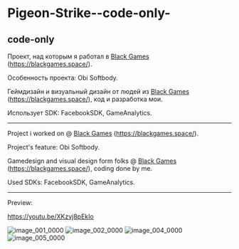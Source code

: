 # Pigeon-Strike--code-only-
 ## code-only

Проект, над которым я работал в [Black Games](https://github.com/blackgames-space) (https://blackgames.space/).

Особенность проекта: Obi Softbody.

Геймдизайн и визуальный дизайн от людей из [Black Games](https://github.com/blackgames-space) (https://blackgames.space/), код и разработка мои.

Использует SDK: FacebookSDK, GameAnalytics.

---

Project i worked on @ [Black Games](https://github.com/blackgames-space) (https://blackgames.space/).

Project's feature: Obi Softbody.

Gamedesign and visual design form folks @ [Black Games](https://github.com/blackgames-space) (https://blackgames.space/), coding done by me.

Used SDKs: FacebookSDK, GameAnalytics.

---

Preview: 

https://youtu.be/XKzvj8pEkIo

![image_001_0000](https://github.com/NikishinDA/Pigeon-Strike--code-only-/assets/60629320/36734809-e569-44ed-862c-e8c6a288566c)
![image_002_0000](https://github.com/NikishinDA/Pigeon-Strike--code-only-/assets/60629320/01128b2a-6e81-44ec-ae1f-d018dd175daf)
![image_004_0000](https://github.com/NikishinDA/Pigeon-Strike--code-only-/assets/60629320/4fc6cc33-776f-4bf0-a68b-2a152aebf44d)
![image_005_0000](https://github.com/NikishinDA/Pigeon-Strike--code-only-/assets/60629320/7ef77206-3f47-4dd7-b99d-353fcdd4552f)

